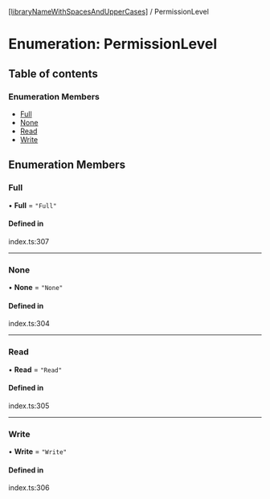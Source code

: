 [[libraryNameWithSpacesAndUpperCases]](../README.md) / PermissionLevel

# Enumeration: PermissionLevel

## Table of contents

### Enumeration Members

- [Full](PermissionLevel.md#full)
- [None](PermissionLevel.md#none)
- [Read](PermissionLevel.md#read)
- [Write](PermissionLevel.md#write)

## Enumeration Members

### Full

• **Full** = ``"Full"``

#### Defined in

index.ts:307

___

### None

• **None** = ``"None"``

#### Defined in

index.ts:304

___

### Read

• **Read** = ``"Read"``

#### Defined in

index.ts:305

___

### Write

• **Write** = ``"Write"``

#### Defined in

index.ts:306
